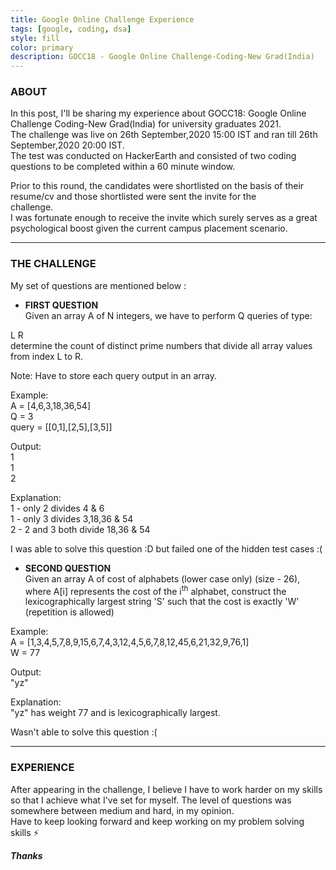 ```yaml
---
title: Google Online Challenge Experience
tags: [google, coding, dsa]
style: fill
color: primary
description: GOCC18 - Google Online Challenge-Coding-New Grad(India)
---
```


### ABOUT

In this post, I'll be sharing my experience about GOCC18: Google Online Challenge Coding-New Grad(India) for university graduates 2021.    
The challenge was live on 26th September,2020 15:00 IST and ran till 26th September,2020 20:00 IST.   
The test was conducted on HackerEarth and consisted of two coding questions to be completed within a 60 minute window.    

Prior to this round, the candidates were shortlisted on the basis of their resume/cv and those shortlisted were sent the invite for the  
challenge.   
I was fortunate enough to receive the invite which surely serves as a great psychological boost given the current campus placement scenario.    

***


### THE CHALLENGE

My set of questions are mentioned below :

- **FIRST QUESTION**  
Given an array A of N integers, we have to perform Q queries of type:

L R  
determine the count of distinct prime numbers that divide all array values from index L to R.

Note: Have to store each query output in an array.

Example:  
A = [4,6,3,18,36,54]  
Q = 3  
query = [[0,1],[2,5],[3,5]]

Output:  
1  
1  
2  

Explanation:  
1 - only 2 divides 4 & 6  
1 - only 3 divides 3,18,36 & 54  
2 - 2 and 3 both divide 18,36 & 54  
 
I was able to solve this question :D but failed one of the hidden test cases :(

- **SECOND QUESTION**    
Given an array A of cost of alphabets (lower case only) (size - 26), where A[i] represents the cost of the i<sup>th</sup> alphabet,
construct the lexicographically largest string 'S' such that the cost is exactly 'W' (repetition is allowed)

Example:  
A = [1,3,4,5,7,8,9,15,6,7,4,3,12,4,5,6,7,8,12,45,6,21,32,9,76,1]  
W = 77

Output:  
"yz"

Explanation:  
"yz" has weight 77 and is lexicographically largest.  

Wasn't able to solve this question :(  

***


### EXPERIENCE

After appearing in the challenge, I believe I have to work harder on my skills so that I achieve what I've set for myself.
The level of questions was somewhere between medium and hard, in my opinion.  
Have to keep looking forward and keep working on my problem solving skills :zap:  

**_Thanks_**








